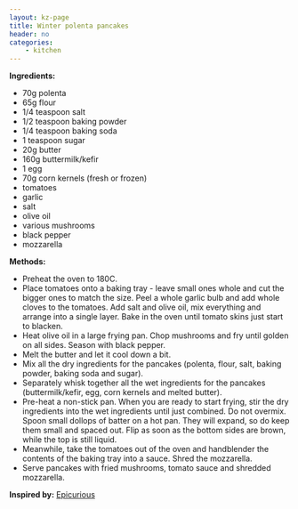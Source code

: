 ```yaml
---
layout: kz-page
title: Winter polenta pancakes
header: no
categories:
    - kitchen
---
```


**Ingredients:**

* 70g polenta
* 65g flour
* 1/4 teaspoon salt
* 1/2 teaspoon baking powder
* 1/4 teaspoon baking soda
* 1 teaspoon sugar
<nbsp></nbsp>
* 20g butter
* 160g buttermilk/kefir
* 1 egg
* 70g corn kernels (fresh or frozen)
<nbsp></nbsp>
* tomatoes
* garlic
* salt
* olive oil
* various mushrooms
* black pepper
* mozzarella


**Methods:**

* Preheat the oven to 180C.
* Place tomatoes onto a baking tray - leave small ones whole and cut the bigger ones to match the size. Peel a whole garlic bulb and add whole cloves to the tomatoes. Add salt and olive oil, mix everything and arrange into a single layer. Bake in the oven until tomato skins just start to blacken.
* Heat olive oil in a large frying pan. Chop mushrooms and fry until golden on all sides. Season with black pepper.
* Melt the butter and let it cool down a bit.
* Mix all the dry ingredients for the pancakes (polenta, flour, salt, baking powder, baking soda and sugar).
* Separately whisk together all the wet ingredients for the pancakes (buttermilk/kefir, egg, corn kernels and melted butter). 
* Pre-heat a non-stick pan. When you are ready to start frying, stir the dry ingredients into the wet ingredients until just combined. Do not overmix. Spoon small dollops of batter on a hot pan. They will expand, so do keep them small and spaced out. Flip as soon as the bottom sides are brown, while the top is still liquid.
* Meanwhile, take the tomatoes out of the oven and handblender the contents of the baking tray into a sauce. Shred the mozzarella. 
* Serve pancakes with fried mushrooms, tomato sauce and shredded mozzarella.

**Inspired by:** [Epicurious](https://www.epicurious.com/recipes/food/views/cornmeal-buttermilk-pancakes-4979)
